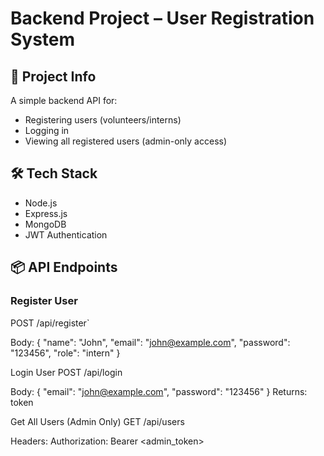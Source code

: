# Backend Project – User Registration System

## 💼 Project Info

A simple backend API for:
- Registering users (volunteers/interns)
- Logging in
- Viewing all registered users (admin-only access)

## 🛠️ Tech Stack

- Node.js
- Express.js
- MongoDB
- JWT Authentication

## 📦 API Endpoints

### Register User
POST /api/register`

Body:
{
  "name": "John",
  "email": "john@example.com",
  "password": "123456",
  "role": "intern"
}

Login User
POST /api/login

Body:
{
  "email": "john@example.com",
  "password": "123456"
}
Returns: token

Get All Users (Admin Only)
GET /api/users

Headers:
Authorization: Bearer <admin_token>


